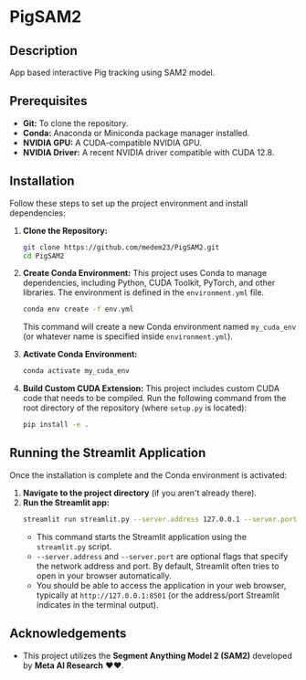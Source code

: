# PigSAM2

## Description

App based interactive Pig tracking using SAM2 model. 


## Prerequisites

* **Git:** To clone the repository.
* **Conda:** Anaconda or Miniconda package manager installed.
* **NVIDIA GPU:** A CUDA-compatible NVIDIA GPU.
* **NVIDIA Driver:** A recent NVIDIA driver compatible with CUDA 12.8. 


## Installation

Follow these steps to set up the project environment and install dependencies:

1.  **Clone the Repository:**
    ```bash
    git clone https://github.com/medem23/PigSAM2.git
    cd PigSAM2
    ```

2.  **Create Conda Environment:**
    This project uses Conda to manage dependencies, including Python, CUDA Toolkit, PyTorch, and other libraries. The environment is defined in the `environment.yml` file.
    ```bash
    conda env create -f env.yml
    ```
    This command will create a new Conda environment named `my_cuda_env` (or whatever name is specified inside `environment.yml`).

3.  **Activate Conda Environment:**
    ```bash
    conda activate my_cuda_env
    ```
4.  **Build Custom CUDA Extension:**
    This project includes custom CUDA code that needs to be compiled. Run the following command from the root directory of the repository (where `setup.py` is located):
    ```bash
    pip install -e .
    ```

## Running the Streamlit Application

Once the installation is complete and the Conda environment is activated:

1.  **Navigate to the project directory** (if you aren't already there).
2.  **Run the Streamlit app:**
    ```bash
    streamlit run streamlit.py --server.address 127.0.0.1 --server.port 8501
    ```
    * This command starts the Streamlit application using the `streamlit.py` script.
    * `--server.address` and `--server.port` are optional flags that specify the network address and port. By default, Streamlit often tries to open in your browser automatically.
    * You should be able to access the application in your web browser, typically at `http://127.0.0.1:8501` (or the address/port Streamlit indicates in the terminal output).


## Acknowledgements

* This project utilizes the **Segment Anything Model 2 (SAM2)** developed by **Meta AI Research** ❤️❤️.

